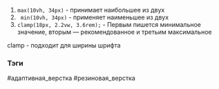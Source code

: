 1. `max(10vh, 34px)` - принимает наибольшее из двух
2. ` min(10vh, 34px)` - применяет наименьшее из двух
3. `clamp(18px, 2.2vw, 3.6rem);` - Первым пишется минимальное значение, вторым — рекомендованное и третьим максимальное



clamp - подходит для ширины шрифта








### Тэги
#адаптивная_верстка #резиновая_верстка